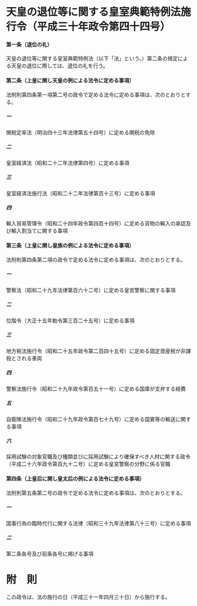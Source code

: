 # 天皇の退位等に関する皇室典範特例法施行令（平成三十年政令第四十四号）
#### 第一条（退位の礼）
天皇の退位等に関する皇室典範特例法（以下「法」という。）第二条の規定による天皇の退位に際しては、退位の礼を行う。
#### 第二条（上皇に関し天皇の例による法令に定める事項）
法附則第四条第一項第二号の政令で定める法令に定める事項は、次のとおりとする。
##### 一
関税定率法（明治四十三年法律第五十四号）に定める関税の免除
##### 二
皇室経済法（昭和二十二年法律第四号）に定める事項
##### 三
皇室経済法施行法（昭和二十二年法律第百十三号）に定める事項
##### 四
輸入貿易管理令（昭和二十四年政令第四百十四号）に定める貨物の輸入の承認及び輸入割当てに関する事項
#### 第三条（上皇に関し皇族の例による法令に定める事項）
法附則第四条第二項の政令で定める法令に定める事項は、次のとおりとする。
##### 一
警察法（昭和二十九年法律第百六十二号）に定める皇宮警察に関する事項
##### 二
位階令（大正十五年勅令第三百二十五号）に定める事項
##### 三
地方税法施行令（昭和二十五年政令第二百四十五号）に定める固定資産税が非課税とされる車両
##### 四
警察法施行令（昭和二十九年政令第百五十一号）に定める国庫が支弁する経費
##### 五
自衛隊法施行令（昭和二十九年政令第百七十九号）に定める国賓等の輸送に関する事項
##### 六
採用試験の対象官職及び種類並びに採用試験により確保すべき人材に関する政令（平成二十六年政令第百九十二号）に定める皇宮警察の分野に係る官職
#### 第四条（上皇后に関し皇太后の例による法令に定める事項）
法附則第五条第二号の政令で定める法令に定める事項は、次のとおりとする。
##### 一
国事行為の臨時代行に関する法律（昭和三十九年法律第八十三号）に定める事項
##### 二
第二条各号及び前条各号に掲げる事項
# 附　則
この政令は、法の施行の日（平成三十一年四月三十日）から施行する。
